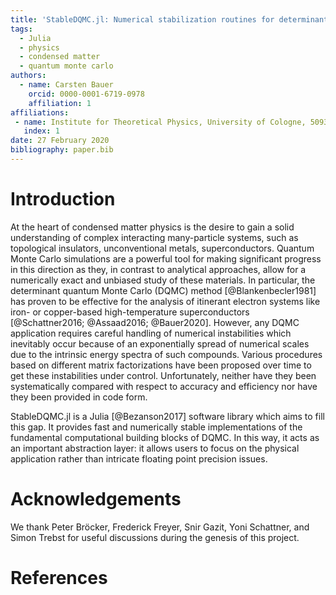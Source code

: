 ```yaml
---
title: 'StableDQMC.jl: Numerical stabilization routines for determinant quantum Monte Carlo'
tags:
  - Julia
  - physics
  - condensed matter
  - quantum monte carlo
authors:
  - name: Carsten Bauer
    orcid: 0000-0001-6719-0978
    affiliation: 1
affiliations:
 - name: Institute for Theoretical Physics, University of Cologne, 50937 Cologne, Germany
   index: 1
date: 27 February 2020
bibliography: paper.bib
---
```


# Introduction

At the heart of condensed matter physics is the desire to gain a solid understanding of complex interacting many-particle systems, such as topological insulators, unconventional metals, superconductors. Quantum Monte Carlo simulations are a powerful tool for making significant progress in this direction as they, in contrast to analytical approaches, allow for a numerically exact and unbiased study of these materials. In particular, the determinant quantum Monte Carlo (DQMC) method [@Blankenbecler1981] has proven to be effective for the analysis of itinerant electron systems like iron- or copper-based high-temperature superconductors [@Schattner2016; @Assaad2016; @Bauer2020]. However, any DQMC application requires careful handling of numerical instabilities which inevitably occur because of an exponentially spread of numerical scales due to the intrinsic energy spectra of such compounds. Various procedures based on different matrix factorizations have been proposed over time to get these instabilities under control. Unfortunately, neither have they been systematically compared with respect to accuracy and efficiency nor have they been provided in code form.

StableDQMC.jl is a Julia [@Bezanson2017] software library which aims to fill this gap. It provides fast and numerically stable implementations of the fundamental computational building blocks of DQMC. In this way, it acts as an important abstraction layer: it allows users to focus on the physical application rather than intricate floating point precision issues.

# Acknowledgements

We thank Peter Bröcker, Frederick Freyer, Snir Gazit, Yoni Schattner, and Simon Trebst for useful discussions during the genesis of this project.

# References
